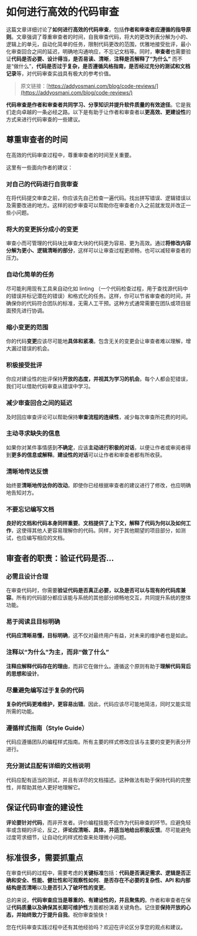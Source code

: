 如何进行高效的代码审查
======

这篇文章详细讨论了**如何进行高效的代码审查**，包括**作者和审查者应遵循的指导原则**。文章强调了尊重审查者的时间，自我审查代码，将大的更改列表分解为小的、逻辑上的单元，自动化简单的任务，限制代码更改的范围，优雅地接受批评，最小化审查回合之间的延迟，明确地沟通响应，不忘记文档等。同时，**审查者**也需要验证**代码是否必要、设计得当，是否易读、清晰**，**注释是否解释了“为什么”** 而不是“做什么”，**代码是否过于复杂，是否遵循风格指南，是否经过充分的测试和文档记录**等，对代码审查实战具有极大的参考价值。

> 原文链接：[https://addyosmani.com/blog/code-reviews/](https://addyosmani.com/blog/code-reviews/)

**代码审查是作者和审查者共同学习、分享知识并提升软件质量的有效途径**。它是我们走向卓越的一条必经之路。以下是有助于让作者和审查者以**更高效、更建设性**的方式来进行代码审查的一些建议。


## 尊重审查者的时间
在高效的代码审查过程中，尊重审查者的时间至关重要。

这里有一些面向作者的建议：

### 对自己的代码进行自我审查
在将代码提交审查之前，你应该先自己检查一遍代码。找出拼写错误、逻辑错误以及需要改进的地方。这样的初步审查可以帮助你在审查者介入之前就发现并改正一些小问题。

### 将大的变更拆分成小的变更
审查小而可管理的代码块比审查大块的代码更为容易、更为高效。通过**将修改内容分解为更小、逻辑清晰的部分**，这样可以让审查过程更顺畅，也可以减轻审查者的压力。

### 自动化简单的任务
尽可能利用现有工具来自动化如 linting （一个代码检查过程，用于查找源代码中的错误并标记潜在的错误）和格式化的任务。这样，你可以节省审查者的时间，并确保你的代码符合团队的标准，无需人工干预。这种方式通常需要在团队或项目层面预先进行协调。

### 缩小变更的范围
你的代码**变更**应该尽可能地**具体和紧凑**。包含无关的变更会让审查者难以理解，增大漏过错误的机会。

### 积极接受批评
你应对建设性的批评保持**开放的态度，并视其为学习的机会**。每个人都会犯错误，我们可以借助代码审查从错误中学习。

### 减少审查回合之间的延迟
及时回应审查评论可以帮助保持**审查流程的连续性**，减少每次审查所花费的时间。

### 主动寻求缺失的信息
如果你对某件事情感到**不确定**，应该**主动进行积极的对话**，以便让作者或审阅者得到**更多的信息或解释**。**建设性的对话**可以让作者和审查者都有所收获。

### 清晰地传达反馈
始终要**清晰地传达你的改动**。即使你已经根据审查者的建议进行了修改，也应明确地告知对方。

### 不要忘记编写文档
**良好的文档和代码本身同样重要**。**文档提供了上下文，解释了代码为何以及如何工作**，这使得其他人更容易理解你的代码。同样，对于其他期望的项目部分，如测试，也应编写相应的文档。


## 审查者的职责：验证代码是否...
### 必需且设计合理
在审查代码时，你需要**验证代码是否真正必要，以及是否可以与现有的代码库兼容**。所有的代码部分都应该能与系统的其他部分顺畅地交互，共同提升系统的整体功能。

### 易于阅读且目标明确
**代码应清晰易懂，目标明确**，这不仅对最终用户有益，对未来的维护者也是如此。

### 注释以“为什么”为主，而非“做了什么”
**注释应解释代码存在的理由**，而非它在做什么。遵循这个原则有助于**理解代码背后的思想和设计**。

### 尽量避免编写过于复杂的代码
**复杂的代码更难维护，更容易出错**。因此，代码应该尽可能地简洁，同时又能实现所需的功能。

### 遵循样式指南（Style Guide）
代码应遵循团队的编程样式指南。所有主要的样式修改应该与主要的变更列表分开进行。

### 充分测试且配有详细的文档说明
代码应配有适当的测试，并且有详尽的文档描述。这种做法有助于保持代码的完整性，并帮助其他人更好地理解它。


## 保证代码审查的建设性
**评论要针对代码**，而非开发者。评价编程技能不应作为代码审查的环节。应避免轻率或含糊的评论，反之，**评论应清晰、具体，并适当地给出积极反馈**。尽可能避免过度苛求细节，让自动化的样式检查来处理微小问题。


## 标准很多，需要抓重点
在审查代码的过程中，需要考虑的**关键标准**包括：**代码是否满足需求、逻辑是否正确和安全、性能、健壮性和可观察性如何**、**是否存在不必要的复杂性、API 和内部结构是否清晰**以及**是否引入了破坏性的变更**。


总的来说，**代码审查应当是尊重的、有建设性的，并且聚焦的**。作者和审查者在保证**代码质量以及确保其长期可维护性**方面都扮演着关键角色。记住要**保持开放的心态，并始终致力于提升自我**。祝你审查愉快！


您在代码审查实践过程中还有其他经验吗？欢迎在评论区分享您的观点和建议。

